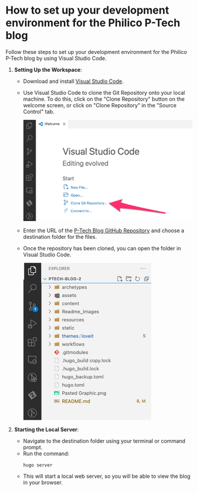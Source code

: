  # How to set up your development environment for the Philico P-Tech blog

Follow these steps to set up your development environment for the Philico P-Tech blog by using Visual Studio Code. 

1. **Setting Up the Workspace**:
   - Download and install [Visual Studio Code](https://code.visualstudio.com/).
   - Use Visual Studio Code to clone the Git Repository onto your local machine. To do this, click on the "Clone Repository" button on the welcome screen, or click on "Clone Repository" in the "Source Control" tab.

     ![Clone the repo](README_images/clone_repo.png)

   - Enter the URL of the [P-Tech Blog GitHub Repository](https://github.com/philico-tech/ptech-blog.git) and choose a destination folder for the files.
   - Once the repository has been cloned, you can open the folder in Visual Studio Code.

     ![Alt text](README_images/vscode_files.png)


2. **Starting the Local Server**:
   - Navigate to the destination folder using your terminal or command prompt.
   - Run the command:
     ```
     hugo server
     ```
   - This will start a local web server, so you will be able to view the blog in your browser.
